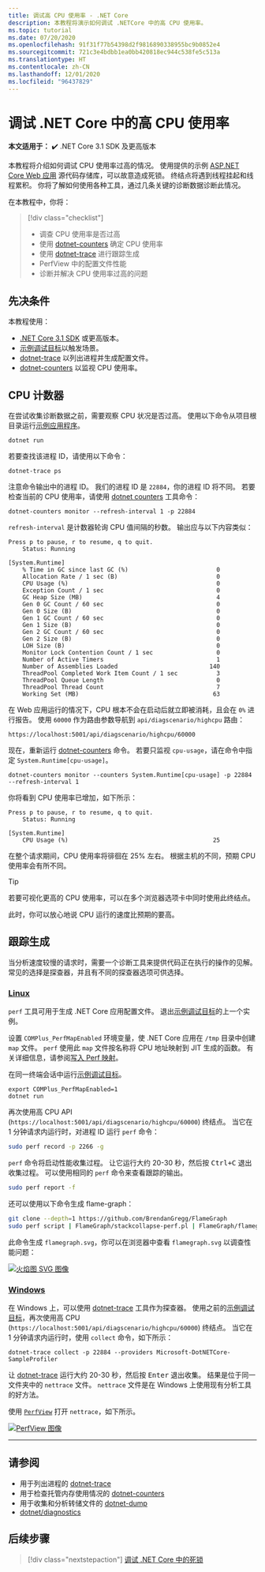 ```yaml
---
title: 调试高 CPU 使用率 - .NET Core
description: 本教程将演示如何调试 .NETCore 中的高 CPU 使用率。
ms.topic: tutorial
ms.date: 07/20/2020
ms.openlocfilehash: 91f31f77b54398d2f9816890338955bc9b0852e4
ms.sourcegitcommit: 721c3e4bdbb1ea0bb420818ec944c538fe5c513a
ms.translationtype: HT
ms.contentlocale: zh-CN
ms.lasthandoff: 12/01/2020
ms.locfileid: "96437829"
---
```

# <a name="debug-high-cpu-usage-in-net-core"></a>调试 .NET Core 中的高 CPU 使用率

**本文适用于：** ✔️ .NET Core 3.1 SDK 及更高版本

本教程将介绍如何调试 CPU 使用率过高的情况。 使用提供的示例 [ASP.NET Core Web 应用](/samples/dotnet/samples/diagnostic-scenarios) 源代码存储库，可以故意造成死锁。 终结点将遇到线程挂起和线程累积。 你将了解如何使用各种工具，通过几条关键的诊断数据诊断此情况。

在本教程中，你将：

> [!div class="checklist"]
>
> - 调查 CPU 使用率是否过高
> - 使用 [dotnet-counters](dotnet-counters.md) 确定 CPU 使用率
> - 使用 [dotnet-trace](dotnet-trace.md) 进行跟踪生成
> - PerfView 中的配置文件性能
> - 诊断并解决 CPU 使用率过高的问题

## <a name="prerequisites"></a>先决条件

本教程使用：

- [.NET Core 3.1 SDK](https://dotnet.microsoft.com/download/dotnet-core) 或更高版本。
- [示例调试目标](/samples/dotnet/samples/diagnostic-scenarios)以触发场景。
- [dotnet-trace](dotnet-trace.md) 以列出进程并生成配置文件。
- [dotnet-counters](dotnet-counters.md) 以监视 CPU 使用率。

## <a name="cpu-counters"></a>CPU 计数器

在尝试收集诊断数据之前，需要观察 CPU 状况是否过高。 使用以下命令从项目根目录运行[示例应用程序](/samples/dotnet/samples/diagnostic-scenarios)。

```dotnetcli
dotnet run
```

若要查找该进程 ID，请使用以下命令：

```dotnetcli
dotnet-trace ps
```

注意命令输出中的进程 ID。 我们的进程 ID 是 `22884`，你的进程 ID 将不同。 若要检查当前的 CPU 使用率，请使用 [dotnet counters](dotnet-counters.md) 工具命令：

```dotnetcli
dotnet-counters monitor --refresh-interval 1 -p 22884
```

`refresh-interval` 是计数器轮询 CPU 值间隔的秒数。 输出应与以下内容类似：

```console
Press p to pause, r to resume, q to quit.
    Status: Running

[System.Runtime]
    % Time in GC since last GC (%)                         0
    Allocation Rate / 1 sec (B)                            0
    CPU Usage (%)                                          0
    Exception Count / 1 sec                                0
    GC Heap Size (MB)                                      4
    Gen 0 GC Count / 60 sec                                0
    Gen 0 Size (B)                                         0
    Gen 1 GC Count / 60 sec                                0
    Gen 1 Size (B)                                         0
    Gen 2 GC Count / 60 sec                                0
    Gen 2 Size (B)                                         0
    LOH Size (B)                                           0
    Monitor Lock Contention Count / 1 sec                  0
    Number of Active Timers                                1
    Number of Assemblies Loaded                          140
    ThreadPool Completed Work Item Count / 1 sec           3
    ThreadPool Queue Length                                0
    ThreadPool Thread Count                                7
    Working Set (MB)                                      63
```

在 Web 应用运行的情况下，CPU 根本不会在启动后就立即被消耗，且会在 `0%` 进行报告。 使用 `60000` 作为路由参数导航到 `api/diagscenario/highcpu` 路由：

`https://localhost:5001/api/diagscenario/highcpu/60000`

现在，重新运行 [dotnet-counters](dotnet-counters.md) 命令。 若要只监视 `cpu-usage`，请在命令中指定 `System.Runtime[cpu-usage]`。

```dotnetcli
dotnet-counters monitor --counters System.Runtime[cpu-usage] -p 22884 --refresh-interval 1
```

你将看到 CPU 使用率已增加，如下所示：

```console
Press p to pause, r to resume, q to quit.
    Status: Running

[System.Runtime]
    CPU Usage (%)                                         25
```

在整个请求期间，CPU 使用率将徘徊在 25% 左右。 根据主机的不同，预期 CPU 使用率会有所不同。

> [!TIP]
> 若要可视化更高的 CPU 使用率，可以在多个浏览器选项卡中同时使用此终结点。

此时，你可以放心地说 CPU 运行的速度比预期的要高。

## <a name="trace-generation"></a>跟踪生成

当分析速度较慢的请求时，需要一个诊断工具来提供代码正在执行的操作的见解。 常见的选择是探查器，并且有不同的探查器选项可供选择。

### <a name="linux"></a>[Linux](#tab/linux)

`perf` 工具可用于生成 .NET Core 应用配置文件。 退出[示例调试目标](/samples/dotnet/samples/diagnostic-scenarios)的上一个实例。

设置 `COMPlus_PerfMapEnabled` 环境变量，使 .NET Core 应用在 `/tmp` 目录中创建 `map` 文件。 `perf` 使用此 `map` 文件按名称将 CPU 地址映射到 JIT 生成的函数。 有关详细信息，请参阅[写入 Perf 映射](../run-time-config/debugging-profiling.md#write-perf-map)。

在同一终端会话中运行[示例调试目标](/samples/dotnet/samples/diagnostic-scenarios)。

```dotnetcli
export COMPlus_PerfMapEnabled=1
dotnet run
```

再次使用高 CPU API (`https://localhost:5001/api/diagscenario/highcpu/60000`) 终结点。 当它在 1 分钟请求内运行时，对进程 ID 运行 `perf` 命令：

```bash
sudo perf record -p 2266 -g
```

`perf` 命令将启动性能收集过程。 让它运行大约 20-30 秒，然后按 <kbd>Ctrl+C</kbd> 退出收集过程。 可以使用相同的 `perf` 命令来查看跟踪的输出。

```bash
sudo perf report -f
```

还可以使用以下命令生成 flame-graph：

```bash
git clone --depth=1 https://github.com/BrendanGregg/FlameGraph
sudo perf script | FlameGraph/stackcollapse-perf.pl | FlameGraph/flamegraph.pl > flamegraph.svg
```

此命令生成 `flamegraph.svg`，你可以在浏览器中查看 `flamegraph.svg` 以调查性能问题：

[![火焰图 SVG 图像](media/flamegraph.jpg)](media/flamegraph.jpg#lightbox)

### <a name="windows"></a>[Windows](#tab/windows)

在 Windows 上，可以使用 [dotnet-trace](dotnet-trace.md) 工具作为探查器。 使用之前的[示例调试目标](/samples/dotnet/samples/diagnostic-scenarios)，再次使用高 CPU (`https://localhost:5001/api/diagscenario/highcpu/60000`) 终结点。 当它在 1 分钟请求内运行时，使用 `collect` 命令，如下所示：

```dotnetcli
dotnet-trace collect -p 22884 --providers Microsoft-DotNETCore-SampleProfiler
```

让 [dotnet-trace](dotnet-trace.md) 运行大约 20-30 秒，然后按 <kbd>Enter</kbd> 退出收集。 结果是位于同一文件夹中的 `nettrace` 文件。 `nettrace` 文件是在 Windows 上使用现有分析工具的好方法。

使用 [`PerfView`](https://github.com/microsoft/perfview/blob/master/documentation/Downloading.md) 打开 `nettrace`，如下所示。

[![PerfView 图像](media/perfview.jpg)](media/perfview.jpg#lightbox)

---

## <a name="see-also"></a>请参阅

- 用于列出进程的 [dotnet-trace](dotnet-trace.md)
- 用于检查托管内存使用情况的 [dotnet-counters](dotnet-counters.md)
- 用于收集和分析转储文件的 [dotnet-dump](dotnet-dump.md)
- [dotnet/diagnostics](https://github.com/dotnet/diagnostics/tree/master/documentation/tutorial)

## <a name="next-steps"></a>后续步骤

> [!div class="nextstepaction"]
> [调试 .NET Core 中的死锁](debug-deadlock.md)
